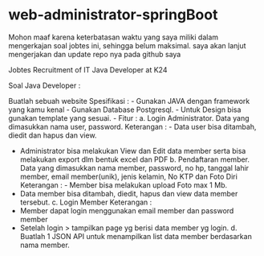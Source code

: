 # web-administrator-springBoot

Mohon maaf karena keterbatasan waktu yang saya miliki dalam mengerkajan soal jobtes ini, sehingga belum maksimal. saya akan lanjut mengerjakan dan update repo nya pada github saya

Jobtes Recruitment of IT Java Developer at K24

Soal Java Developer :

Buatlah sebuah website
     Spesifikasi :
     - Gunakan JAVA dengan framework yang kamu kenal
     - Gunakan Database Postgresql.
     - Untuk Design bisa gunakan template yang sesuai.
     - Fitur :
a. Login Administrator.
     Data yang dimasukkan nama user, password.
     Keterangan :
         - Data user bisa ditambah, diedit dan hapus dan view.
  - Administrator bisa melakukan View dan Edit data member serta bisa
melakukan export dlm bentuk excel dan PDF
b. Pendaftaran member.
     Data yang dimasukkan nama member, password, no hp, tanggal lahir
member, email member(unik), jenis kelamin, No KTP dan Foto Diri
     Keterangan :
         - Member bisa melakukan upload Foto max 1 Mb.
  - Data member bisa ditambah, diedit, hapus dan view data member tersebut.
c. Login Member
      Keterangan :
  - Member dapat login menggunakan email member dan password member
  - Setelah login > tampilkan page yg berisi data member yg login.
d. Buatlah 1 JSON API untuk menampilkan list data member berdasarkan
nama member.
